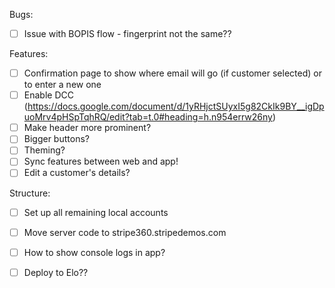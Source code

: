 Bugs:
- [ ] Issue with BOPIS flow - fingerprint not the same??

Features:
- [ ] Confirmation page to show where email will go (if customer selected) or to enter a new one
- [ ] Enable DCC (https://docs.google.com/document/d/1yRHjctSUyxI5g82CkIk9BY__igDpuoMrv4pHSpTqhRQ/edit?tab=t.0#heading=h.n954errw26ny)
- [ ] Make header more prominent?
- [ ] Bigger buttons?
- [ ] Theming?
- [ ] Sync features between web and app!
- [ ] Edit a customer's details?

Structure:
- [ ] Set up all remaining local accounts
- [ ] Move server code to stripe360.stripedemos.com
- [ ] How to show console logs in app?
- [ ] Deploy to Elo??

